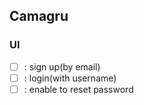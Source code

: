 ## Camagru


### UI
- [ ] : sign up(by email)
- [ ] : login(with username)
- [ ] : enable to reset password